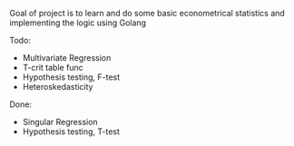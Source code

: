 Goal of project is to learn and do some basic econometrical statistics and implementing the logic using Golang

Todo:
* Multivariate Regression
* T-crit table func 
* Hypothesis testing, F-test
* Heteroskedasticity

Done:
* Singular Regression
* Hypothesis testing, T-test